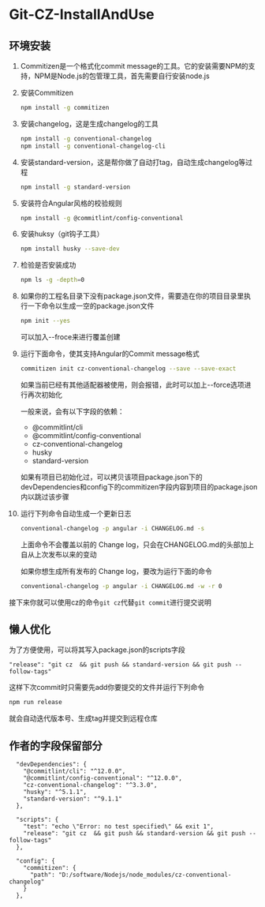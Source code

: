# Git-CZ-InstallAndUse

## 环境安装

1. Commitizen是一个格式化commit message的工具。它的安装需要NPM的支持，NPM是Node.js的包管理工具，首先需要自行安装node.js

2. 安装Commitizen

   ```bash
   npm install -g commitizen
   ```

3. 安装changelog，这是生成changelog的工具

   ```bash
   npm install -g conventional-changelog
   npm install -g conventional-changelog-cli
   ```

4. 安装standard-version，这是帮你做了自动打tag，自动生成changelog等过程

   ```bash
   npm install -g standard-version
   ```

5. 安装符合Angular风格的校验规则

   ```bash
   npm install -g @commitlint/config-conventional
   ```

6. 安装huksy（git钩子工具）

   ```bash
   npm install husky --save-dev
   ```

7. 检验是否安装成功

   ```bash
   npm ls -g -depth=0
   ```

8. 如果你的工程名目录下没有package.json文件，需要造在你的项目目录里执行一下命令以生成一空的package.json文件

   ```bash
   npm init --yes
   ```

   可以加入--froce来进行覆盖创建

9. 运行下面命令，使其支持Angular的Commit message格式

   ```bash
   commitizen init cz-conventional-changelog --save --save-exact
   ```

   如果当前已经有其他适配器被使用，则会报错，此时可以加上--force选项进行再次初始化

   一般来说，会有以下字段的依赖：

   - @commitlint/cli
   - @commitlint/config-conventional
   - cz-conventional-changelog
   - husky
   - standard-version

   如果有项目已初始化过，可以拷贝该项目package.json下的devDependencies和config下的commitizen字段内容到项目的package.json内以跳过该步骤

10. 运行下列命令自动生成一个更新日志

    ```bash
    conventional-changelog -p angular -i CHANGELOG.md -s
    ```

    上面命令不会覆盖以前的 Change log，只会在CHANGELOG.md的头部加上自从上次发布以来的变动

    如果你想生成所有发布的 Change log，要改为运行下面的命令

    ```bash
    conventional-changelog -p angular -i CHANGELOG.md -w -r 0
    ```

接下来你就可以使用cz的命令`git cz`代替`git commit`进行提交说明



## 懒人优化

为了方便使用，可以将其写入package.json的scripts字段

```
"release": "git cz  && git push && standard-version && git push --follow-tags"
```

这样下次commit时只需要先add你要提交的文件并运行下列命令

```bash
npm run release
```

就会自动迭代版本号、生成tag并提交到远程仓库



## 作者的字段保留部分

```
  "devDependencies": {
    "@commitlint/cli": "^12.0.0",
    "@commitlint/config-conventional": "^12.0.0",
    "cz-conventional-changelog": "^3.3.0",
    "husky": "^5.1.1",
    "standard-version": "^9.1.1"
  },
  
  "scripts": {
    "test": "echo \"Error: no test specified\" && exit 1",
    "release": "git cz  && git push && standard-version && git push --follow-tags"
  },
  
  "config": {
    "commitizen": {
      "path": "D:/software/Nodejs/node_modules/cz-conventional-changelog"
    }
  },
  
```

